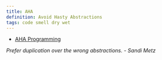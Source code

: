 ```yaml
---
title: AHA
definition: Avoid Hasty Abstractions
tags: code smell dry wet
---
```


- [AHA Programming](https://kentcdodds.com/blog/aha-programming)

_Prefer duplication over the wrong abstractions. - Sandi Metz_
